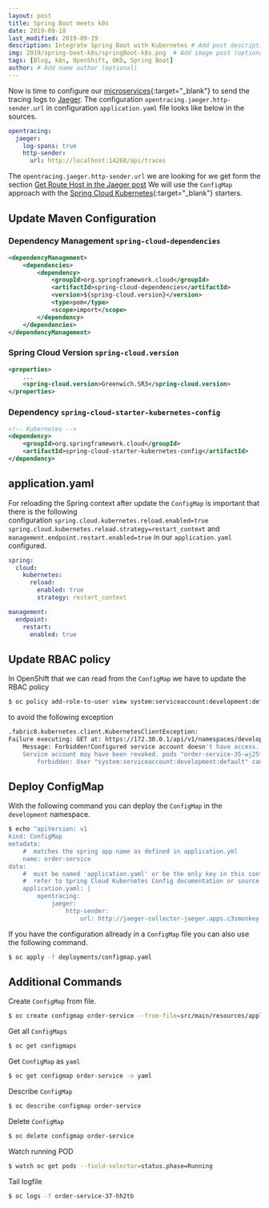 ```yaml
---
layout: post
title: Spring Boot meets k8s
date: 2019-09-18
last_modified: 2019-09-19
description: Integrate Spring Boot with Kubernetes # Add post description (optional)
img: 2019/spring-boot-k8s/springBoot-k8s.png  # Add image post (optional)
tags: [Blog, k8s, OpenShift, OKD, Spring Boot]
author: # Add name author (optional)
--- 
```


Now is time to configure our [microservices](https://github.com/marzelwidmer/microservices-demo){:target="_blank"} to send the tracing logs to [Jaeger](http://blog.marcelwidmer.org/jaeger/).
The configuration `opentracing.jaeger.http-sender.url` in configuration `application.yaml` file looks like below in the sources.
```yaml
opentracing:
  jaeger:
    log-spans: true
    http-sender:
      url: http://localhost:14268/api/traces
``` 

The `opentracing.jaeger.http-sender.url` we are looking for we get form the section [Get Route Host in the Jaeger post](http://blog.marcelwidmer.org/jaeger/#GetRouteHost)
We will use the `ConfigMap` approach with the [Spring Cloud Kubernetes](https://spring.io/projects/spring-cloud-kubernetes){:target="_blank"} starters.

## Update Maven Configuration
### Dependency Management `spring-cloud-dependencies`
```xml
<dependencyManagement>
    <dependencies>
        <dependency>
            <groupId>org.springframework.cloud</groupId>
            <artifactId>spring-cloud-dependencies</artifactId>
            <version>${spring-cloud.version}</version>
            <type>pom</type>
            <scope>import</scope>
        </dependency>
    </dependencies>
</dependencyManagement>
```

### Spring Cloud Version `spring-cloud.version` 
```xml
<properties>
    ...
    <spring-cloud.version>Greenwich.SR3</spring-cloud.version>
</properties>
```

### Dependency `spring-cloud-starter-kubernetes-config` 
```xml
<!-- Kubernetes -->
<dependency>
    <groupId>org.springframework.cloud</groupId>
    <artifactId>spring-cloud-starter-kubernetes-config</artifactId>
</dependency>
```

## application.yaml
For reloading the Spring context after update the `ConfigMap` is important that there is the following  
configuration `spring.cloud.kubernetes.reload.enabled=true` `spring.cloud.kubernetes.reload.strategy=restart_context` and 
`management.endpoint.restart.enabled=true` in our `application.yaml` configured. 
               
```yaml
spring:
  cloud:
    kubernetes:
      reload:
        enabled: true
        strategy: restart_context

management:
  endpoint:
    restart:
      enabled: true
```

## Update RBAC policy
In OpenShift that we can read from the `ConfigMap` we have to update the RBAC policy
```bash
$ oc policy add-role-to-user view system:serviceaccount:development:default
```

to avoid the following exception
```bash
.fabric8.kubernetes.client.KubernetesClientException: 
Failure executing: GET at: https://172.30.0.1/api/v1/namespaces/development/pods/order-service-35-wj25f. 
    Message: Forbidden!Configured service account doesn't have access. 
    Service account may have been revoked. pods "order-service-35-wj25f" is 
        forbidden: User "system:serviceaccount:development:default" cannot get pods in the namespace "development": no RBAC policy matched.
```


## Deploy ConfigMap
With the following command you can deploy the `ConfigMap` in the `development` namespace.
```bash
$ echo "apiVersion: v1
kind: ConfigMap
metadata:
    #  matches the spring app name as defined in application.yml
    name: order-service
data:
    #  must be named 'application.yaml' or be the only key in this config
    #  refer to Spring Cloud Kubernetes Config documentation or source code
    application.yaml: |
        opentracing:
            jaeger:
                http-sender:
                    url: http://jaeger-collector-jaeger.apps.c3smonkey.ch/api/traces" | oc apply -f -
```

If you have the configuration allready in a `ConfigMap` file you can also use the following command.
```bash
$ oc apply -f deployments/configmap.yaml
```


## Additional Commands
Create `ConfigMap` from file.
```bash
$ oc create configmap order-service --from-file=src/main/resources/application.yaml
```

Get all `ConfigMaps`
```bash
$ oc get configmaps
```

Get `ConfigMap` as `yaml`
```bash
$ oc get configmap order-service -o yaml
```

Describe `ConfigMap`
```bash
$ oc describe configmap order-service
```

Delete `ConfigMap`
```bash
$ oc delete configmap order-service
```

Watch running POD
```bash
$ watch oc get pods --field-selector=status.phase=Running                                                                         28.6m  Thu Sep 19 16:14:40 2019
```

Tail logfile
```bash
$ oc logs -f order-service-37-hh2tb
```
 



[jekyll-docs]: https://jekyllrb.com/docs/home
[jekyll-gh]:   https://github.com/jekyll/jekyll
[jekyll-talk]: https://talk.jekyllrb.com/